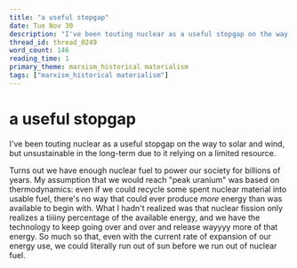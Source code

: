 ```yaml
---
title: "a useful stopgap"
date: Tue Nov 30
description: "I've been touting nuclear as a useful stopgap on the way to solar and wind, but unsustainable in the long-term due to it relying on a limited resource."
thread_id: thread_0249
word_count: 146
reading_time: 1
primary_theme: marxism_historical materialism
tags: ["marxism_historical materialism"]
---
```


# a useful stopgap

I've been touting nuclear as a useful stopgap on the way to solar and wind, but unsustainable in the long-term due to it relying on a limited resource.

Turns out we have enough nuclear fuel to power our society for billions of years. My assumption that we would reach "peak uranium" was based on thermodynamics: even if we could recycle some spent nuclear material into usable fuel, there's no way that could ever produce *more* energy than was available to begin with. What I hadn't realized was that nuclear fission only realizes a tiiiiny percentage of the available energy, and we have the technology to keep going over and over and release wayyyy more of that energy. So much so that, even with the current rate of expansion of our energy use, we could literally run out of sun before we run out of nuclear fuel.